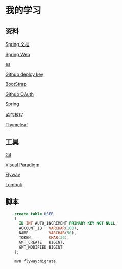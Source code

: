 # 我的学习
## 资料
[Spring 文档](https://spring.io/guides)

[Spring Web](https://spring.io/guides/gs/serving-web-content/)

[es](https://elasticsearch.cn/explore)

[Github deploy key](https://developer.github.com/v3/guides/managing-deploy-keys/#deploy-keys)

[BootStrap](https://v3.bootcss.com/getting-started/)

[Github OAuth](https://developer.github.com/apps/building-oauth-apps/creating-an-oauth-app/)

[Spring](https://docs.spring.io/spring-boot/docs/2.0.0.RC1/reference/htmlsingle/#boot-features-embedded-database-support)

[菜鸟教程](https://www.runoob.com/mysql/mysql-select-query.html)

[Thymeleaf](https://www.thymeleaf.org/doc/tutorials/3.0/usingthymeleaf.html#setting-attribute-values)

## 工具
[Git](https://git-scm.com/)

[Visual Paradigm](https://www.visual-paradigm.com)

[Flyway](https://flywaydb.org/getstarted/firststeps/maven)

[Lombok](https://projectlombok.org)
## 脚本
```sql
    create table USER
    (
      ID INT AUTO_INCREMENT PRIMARY KEY NOT NULL,
      ACCOUNT_ID   VARCHAR(100),
      NAME         VARCHAR(50),
      TOKEN        CHAR(36),
      GMT_CREATE   BIGINT,
      GMT_MODIFIED BIGINT
    );
```

```bash
    mvn flyway:migrate
```
